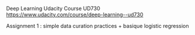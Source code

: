 Deep Learning Udacity Course UD730 
https://www.udacity.com/course/deep-learning--ud730

Assignment 1 : simple data curation practices + basique logistic regression
